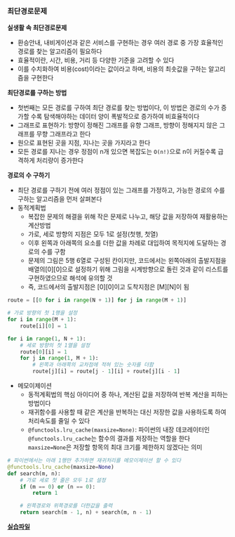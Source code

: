 ### 최단경로문제

**실생활 속 최단경로문제**

- 환승안내, 내비게이션과 같은 서비스를 구현하는 경우 여러 경로 중 가장 효율적인 경로를 찾는 알고리즘이 필요하다
- 효율적이란, 시간, 비용, 거리 등 다양한 기준을 고려할 수 있다
- 이를 수치화하여 비용(cost)이라는 값이라고 하며, 비용의 최솟값을 구하는 알고리즘을 구현한다

**최단경로를 구하는 방법**

- 첫번째는 모든 경로를 구하여 최단 경로를 찾는 방법이다, 이 방법은 경로의 수가 증가할 수록 탐색해야하는 데이터 양이 폭발적으로 증가하여 비효율적이다
- 그래프로 표현하기: 방향이 정해진 그래프를 유향 그래프, 방향이 정해지지 않은 그래프를 무향 그래프라고 한다
- 원으로 표현된 곳을 지점, 지나는 곳을 가지라고 한다
- 모든 경로를 지나는 경우 정점이 n개 있으면 복잡도는 `O(n!)`으로 n이 커질수록 급격하게 처리량이 증가한다

**경로의 수 구하기**

- 최단 경로를 구하기 전에 여러 정점이 있는 그래프를 가정하고, 가능한 경로의 수를 구하는 알고리즘을 먼저 살펴본다
- 동적계획법
  - 복잡한 문제의 해결을 위해 작은 문제로 나누고, 해당 값을 저장하여 재활용하는 계산방법
  - 가로, 세로 방향의 지점은 모두 1로 설정(첫행, 첫열)
  - 이후 왼쪽과 아래쪽의 요소를 더한 값을 차례로 대입하여 목적지에 도달하는 경로의 수를 구함
  - 문제의 그림은 5행 6열로 구성된 칸이지만, 코드에서는 왼쪽아래의 출발지점을 배열의[0][0]으로 설정하기 위해 그림을 시계방향으로 돌린 것과 같이 리스트를 구현하였으므로 해석에 유의할 것
  - 즉, 코드에서의 출발지점은 [0][0]이고 도착지점은 [M][N]이 됨

```python
route = [[0 for i in range(N + 1)] for j in range(M + 1)]

# 가로 방향의 첫 1행을 설정
for i in range(M + 1):
    route[i][0] = 1

for i in range(1, N + 1):
    # 세로 방향의 첫 1열을 설정
    route[0][i] = 1
    for j in range(1, M + 1):
        # 왼쪽과 아래쪽의 교차점에 적혀 있는 숫자를 더함
        route[j][i] = route[j - 1][i] + route[j][i - 1]
```

- 메모이제이션
  - 동적계획법의 핵심 아이디어 중 하나, 계산된 값을 저장하여 반복 계산을 피하는 방법이다
  - 재귀함수를 사용할 때 같은 계산을 반복하는 대신 저장한 값을 사용하도록 하여 처리속도를 줄일 수 있다
  - `@functools.lru_cache(maxsize=None)`: 파이썬의 내장 데코레이터인 `@functools.lru_cache`는 함수의 결과를 저장하는 역할을 한다 `maxsize=None`은 저장할 항목의 최대 크기를 제한하지 않겠다는 의미

```python
# 파이썬에서는 아래 1행만 추가하면 재귀처리를 메모이제이션 할 수 있다
@functools.lru_cache(maxsize=None)
def search(m, n):
    # 가로 세로 첫 줄은 모두 1로 설정
    if (m == 0) or (n == 0):
        return 1

    # 왼쪽경로와 위쪽경로를 더한값을 출력
    return search(m - 1, n) + search(m, n - 1)
```

**[실습파일](point1_ex.py)**
